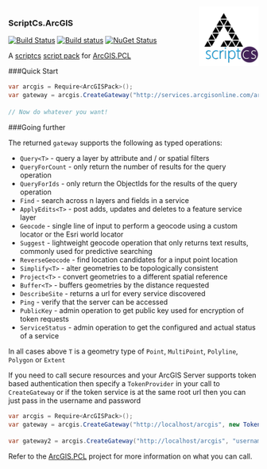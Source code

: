 <img align="right" height="120" src="https://raw.githubusercontent.com/davetimmins/ScriptCs.ArcGIS/master/arcgispcl-scriptcs.png">

### ScriptCs.ArcGIS

[![Build Status](https://travis-ci.org/davetimmins/ScriptCs.ArcGIS.svg?branch=master)](https://travis-ci.org/davetimmins/ScriptCs.ArcGIS) [![Build status](https://ci.appveyor.com/api/projects/status/8x5it4k9oducbm7i?svg=true)](https://ci.appveyor.com/project/davetimmins/scriptcs-arcgis)  [![NuGet Status](http://img.shields.io/nuget/v/ScriptCs.ArcGIS.svg?style=flat)](https://www.nuget.org/packages/ScriptCs.ArcGIS/)

A [scriptcs](https://github.com/scriptcs/scriptcs) [script pack](https://github.com/scriptcs/scriptcs/wiki/Script-Packs-master-list) for [ArcGIS.PCL](https://github.com/davetimmins/ArcGIS.PCL)

###Quick Start

```csharp
var arcgis = Require<ArcGISPack>();
var gateway = arcgis.CreateGateway("http://services.arcgisonline.com/arcgis");

// Now do whatever you want!
```

###Going further

The returned `gateway` supports the following as typed operations:

 * `Query<T>` - query a layer by attribute and / or spatial filters
 * `QueryForCount` - only return the number of results for the query operation
 * `QueryForIds` - only return the ObjectIds for the results of the query operation
 * `Find` - search across n layers and fields in a service
 * `ApplyEdits<T>` - post adds, updates and deletes to a feature service layer
 * `Geocode` - single line of input to perform a geocode using a custom locator or the Esri world locator
 * `Suggest` - lightweight geocode operation that only returns text results, commonly used for predictive searching
 * `ReverseGeocode` - find location candidates for a input point location
 * `Simplify<T>` - alter geometries to be topologically consistent
 * `Project<T>` - convert geometries to a different spatial reference
 * `Buffer<T>` - buffers geometries by the distance requested
 * `DescribeSite` - returns a url for every service discovered
 * `Ping` - verify that the server can be accessed
 * `PublicKey` - admin operation to get public key used for encryption of token requests
 * `ServiceStatus` - admin operation to get the configured and actual status of a service

In all cases above `T` is a geometry type of `Point`, `MultiPoint`, `Polyline`, `Polygon` or `Extent`

 If you need to call secure resources and your ArcGIS Server supports token based authentication then specify a `TokenProvider` in your call to `CreateGateway` or if the token service is at the same root url then you can just pass in the username and password

 ```csharp
 var arcgis = Require<ArcGISPack>();
 var gateway = arcgis.CreateGateway("http://localhost/arcgis", new TokenProvider("http://otherhost/arcgis", "username", "password"));
 
 var gateway2 = arcgis.CreateGateway("http://localhost/arcgis", "username", "password");
 ```


Refer to the [ArcGIS.PCL](https://github.com/davetimmins/ArcGIS.PCL) project for more information on what you can call.
